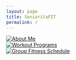 ```yaml
---
layout: page
title: SenioritaFIT
permalink: /
---
```


<div class="row">
  <div class="four columns"><a href="/about/"><img alt="About Me" src="http://i.imgur.com/QKaX6xY.jpg" /></a></div>
  <div class="four columns"><a href="/workout-programs/"><img alt="Workout Programs" src="http://i.imgur.com/t0KMFGo.jpg" /></a></div>
  <div class="four columns"><a href="/group-fitness-schedule/"><img alt="Group Fitness Schedule" src="http://i.imgur.com/gTJDCgG.jpg" /></a></div>
</div>
